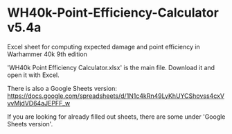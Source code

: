 # WH40k-Point-Efficiency-Calculator v5.4a
Excel sheet for computing expected damage and point efficiency in Warhammer 40k 9th edition

'WH40k Point Efficiency Calculator.xlsx' is the main file. Download it and open it with Excel. 

There is also a Google Sheets version: https://docs.google.com/spreadsheets/d/1N1c4kRn49LyKhUYCShovss4cxVvvMjdVD64aJEPFF_w

If you are looking for already filled out sheets, there are some under 'Google Sheets version'.
